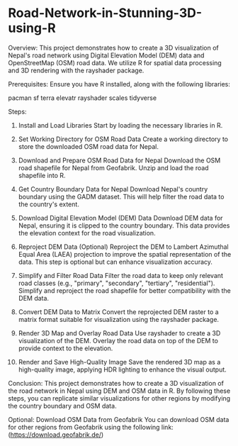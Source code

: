 # Road-Network-in-Stunning-3D-using-R

Overview:
This project demonstrates how to create a 3D visualization of Nepal's road network using Digital Elevation Model (DEM) data and OpenStreetMap (OSM) road data. We utilize R for spatial data processing and 3D rendering with the rayshader package.

Prerequisites:
Ensure you have R installed, along with the following libraries:

pacman
sf
terra
elevatr
rayshader
scales
tidyverse

Steps:
1. Install and Load Libraries
Start by loading the necessary libraries in R.

2. Set Working Directory for OSM Road Data
Create a working directory to store the downloaded OSM road data for Nepal.

3. Download and Prepare OSM Road Data for Nepal
Download the OSM road shapefile for Nepal from Geofabrik.
Unzip and load the road shapefile into R.
4. Get Country Boundary Data for Nepal
Download Nepal's country boundary using the GADM dataset. This will help filter the road data to the country's extent.

5. Download Digital Elevation Model (DEM) Data
Download DEM data for Nepal, ensuring it is clipped to the country boundary. This data provides the elevation context for the road visualization.

6. Reproject DEM Data (Optional)
Reproject the DEM to Lambert Azimuthal Equal Area (LAEA) projection to improve the spatial representation of the data. This step is optional but can enhance visualization accuracy.

7. Simplify and Filter Road Data
Filter the road data to keep only relevant road classes (e.g., "primary", "secondary", "tertiary", "residential"). Simplify and reproject the road shapefile for better compatibility with the DEM data.

8. Convert DEM Data to Matrix
Convert the reprojected DEM raster to a matrix format suitable for visualization using the rayshader package.

9. Render 3D Map and Overlay Road Data
Use rayshader to create a 3D visualization of the DEM. Overlay the road data on top of the DEM to provide context to the elevation.

10. Render and Save High-Quality Image
Save the rendered 3D map as a high-quality image, applying HDR lighting to enhance the visual output.

Conclusion:
This project demonstrates how to create a 3D visualization of the road network in Nepal using DEM and OSM data in R. 
By following these steps, you can replicate similar visualizations for other regions by modifying the country boundary and OSM data.

Optional: 
Download OSM Data from Geofabrik
You can download OSM data for other regions from Geofabrik using the following link: (https://download.geofabrik.de/)
